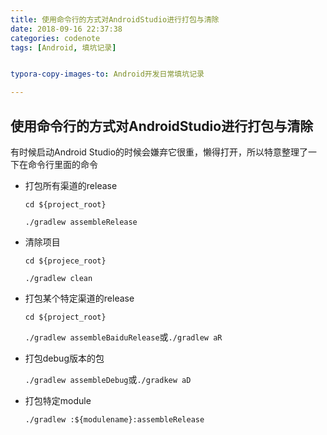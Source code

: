 ```yaml
---
title: 使用命令行的方式对AndroidStudio进行打包与清除
date: 2018-09-16 22:37:38
categories: codenote
tags: [Android, 填坑记录]


typora-copy-images-to: Android开发日常填坑记录

---
```


<!--more-->

## 使用命令行的方式对AndroidStudio进行打包与清除

有时候启动Android Studio的时候会嫌弃它很重，懒得打开，所以特意整理了一下在命令行里面的命令

- 打包所有渠道的release

  `cd ${project_root}`

  `./gradlew assembleRelease`

- 清除项目

  `cd ${projece_root}`

  `./gradlew clean`

- 打包某个特定渠道的release

  `cd ${project_root} `

  `./gradlew assembleBaiduRelease`或`./gradlew aR`

- 打包debug版本的包

  `./gradlew assembleDebug`或`./gradkew aD`

- 打包特定module

  `./gradlew :${modulename}:assembleRelease`